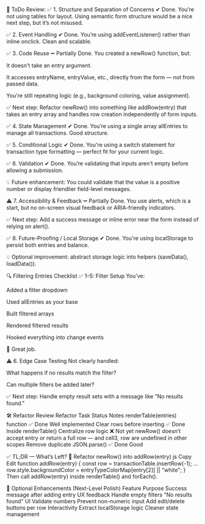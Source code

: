 🧾 ToDo Review:
✅ 1. Structure and Separation of Concerns
✔ Done. You’re not using tables for layout. Using semantic form structure would be a nice next step, but it’s not misused.

✅ 2. Event Handling
✔ Done. You’re using addEventListener() rather than inline onclick. Clean and scalable.

✅ 3. Code Reuse
➖ Partially Done.
You created a newRow() function, but:

It doesn't take an entry argument.

It accesses entryName, entryValue, etc., directly from the form — not from passed data.

You're still repeating logic (e.g., background coloring, value assignment).

✅ Next step: Refactor newRow() into something like addRow(entry) that takes an entry array and handles row creation independently of form inputs.

✅ 4. State Management
✔ Done. You’re using a single array allEntries to manage all transactions. Good structure.

✅ 5. Conditional Logic
✔ Done. You're using a switch statement for transaction type formatting — perfect fit for your current logic.

✅ 6. Validation
✔ Done. You’re validating that inputs aren't empty before allowing a submission.

💡 Future enhancement: You could validate that the value is a positive number or display friendlier field-level messages.

⚠️ 7. Accessibility & Feedback
➖ Partially Done. You use alerts, which is a start, but no on-screen visual feedback or ARIA-friendly indicators.

✅ Next step: Add a success message or inline error near the form instead of relying on alert().

✅ 8. Future-Proofing / Local Storage
✔ Done. You're using localStorage to persist both entries and balance.

💡 Optional improvement: abstract storage logic into helpers (saveData(), loadData()).

🔍 Filtering Entries Checklist
✅ 1–5: Filter Setup
You’ve:

Added a filter dropdown

Used allEntries as your base

Built filtered arrays

Rendered filtered results

Hooked everything into change events

💯 Great job.

⚠️ 6. Edge Case Testing
Not clearly handled:

What happens if no results match the filter?

Can multiple filters be added later?

✅ Next step: Handle empty result sets with a message like "No results found."

🛠️ Refactor Review
Refactor Task	Status	Notes
renderTable(entries) function	✅ Done	Well implemented
Clear rows before inserting	✅ Done	Inside renderTable()
Centralize row logic	❌ Not yet	newRow() doesn’t accept entry or return a full row — and cell3, row are undefined in other scopes
Remove duplicate JSON.parse()	✅ Done	Good

✅ TL;DR — What’s Left?
🔧 Refactor newRow() into addRow(entry)
js
Copy
Edit
function addRow(entry) {
  const row = transactionTable.insertRow(-1);
  ...
  row.style.backgroundColor = entryTypeColorMap[entry[2]] || "white";
}
Then call addRow(entry) inside renderTable() and forEach().

🧠 Optional Enhancements (Next-Level Polish)
Feature	Purpose
Success message after adding entry	UX feedback
Handle empty filters	"No results found" UI
Validate numbers	Prevent non-numeric input
Add edit/delete buttons per row	Interactivity
Extract localStorage logic	Cleaner state management

